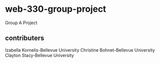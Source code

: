# web-330-group-project

Group A Project

## contributers

Izabella Kornelis-Bellevue University
Christine Bohnet-Bellevue University
Clayton Stacy-Bellevue University